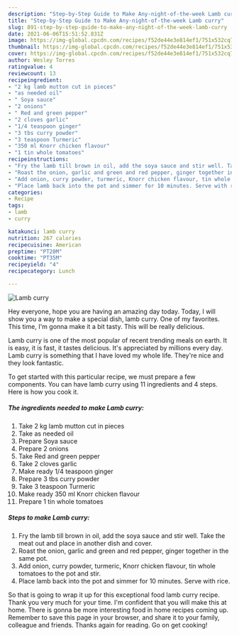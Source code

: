 ```yaml
---
description: "Step-by-Step Guide to Make Any-night-of-the-week Lamb curry"
title: "Step-by-Step Guide to Make Any-night-of-the-week Lamb curry"
slug: 891-step-by-step-guide-to-make-any-night-of-the-week-lamb-curry
date: 2021-06-06T15:51:52.831Z
image: https://img-global.cpcdn.com/recipes/f52de44e3e814ef1/751x532cq70/lamb-curry-recipe-main-photo.jpg
thumbnail: https://img-global.cpcdn.com/recipes/f52de44e3e814ef1/751x532cq70/lamb-curry-recipe-main-photo.jpg
cover: https://img-global.cpcdn.com/recipes/f52de44e3e814ef1/751x532cq70/lamb-curry-recipe-main-photo.jpg
author: Wesley Torres
ratingvalue: 4
reviewcount: 13
recipeingredient:
- "2 kg lamb mutton cut in pieces"
- "as needed oil"
- " Soya sauce"
- "2 onions"
- " Red and green pepper"
- "2 cloves garlic"
- "1/4 teaspoon ginger"
- "3 tbs curry powder"
- "3 teaspoon Turmeric"
- "350 ml Knorr chicken flavour"
- "1 tin whole tomatoes"
recipeinstructions:
- "Fry the lamb till brown in oil, add the soya sauce and stir well. Take the meat out and place in another dish and cover."
- "Roast the onion, garlic and green and red pepper, ginger together in the same pot."
- "Add onion, curry powder, turmeric, Knorr chicken flavour, tin whole tomatoes to the pot and stir."
- "Place lamb back into the pot and simmer for 10 minutes. Serve with rice."
categories:
- Recipe
tags:
- lamb
- curry

katakunci: lamb curry 
nutrition: 267 calories
recipecuisine: American
preptime: "PT20M"
cooktime: "PT35M"
recipeyield: "4"
recipecategory: Lunch

---
```



![Lamb curry](https://img-global.cpcdn.com/recipes/f52de44e3e814ef1/751x532cq70/lamb-curry-recipe-main-photo.jpg)

Hey everyone, hope you are having an amazing day today. Today, I will show you a way to make a special dish, lamb curry. One of my favorites. This time, I'm gonna make it a bit tasty. This will be really delicious.



Lamb curry is one of the most popular of recent trending meals on earth. It is easy, it is fast, it tastes delicious. It's appreciated by millions every day. Lamb curry is something that I have loved my whole life. They're nice and they look fantastic.


To get started with this particular recipe, we must prepare a few components. You can have lamb curry using 11 ingredients and 4 steps. Here is how you cook it.

<!--inarticleads1-->

##### The ingredients needed to make Lamb curry:

1. Take 2 kg lamb mutton cut in pieces
1. Take as needed oil
1. Prepare  Soya sauce
1. Prepare 2 onions
1. Take  Red and green pepper
1. Take 2 cloves garlic
1. Make ready 1/4 teaspoon ginger
1. Prepare 3 tbs curry powder
1. Take 3 teaspoon Turmeric
1. Make ready 350 ml Knorr chicken flavour
1. Prepare 1 tin whole tomatoes




<!--inarticleads2-->

##### Steps to make Lamb curry:

1. Fry the lamb till brown in oil, add the soya sauce and stir well. Take the meat out and place in another dish and cover.
1. Roast the onion, garlic and green and red pepper, ginger together in the same pot.
1. Add onion, curry powder, turmeric, Knorr chicken flavour, tin whole tomatoes to the pot and stir.
1. Place lamb back into the pot and simmer for 10 minutes. Serve with rice.




So that is going to wrap it up for this exceptional food lamb curry recipe. Thank you very much for your time. I'm confident that you will make this at home. There is gonna be more interesting food in home recipes coming up. Remember to save this page in your browser, and share it to your family, colleague and friends. Thanks again for reading. Go on get cooking!
